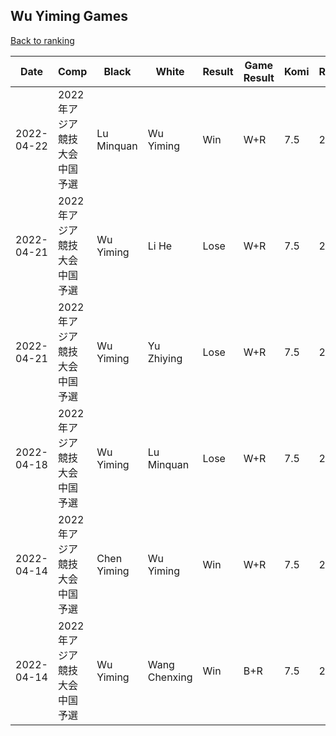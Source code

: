 ## Wu Yiming Games

[Back to ranking](../../index.md)




| **Date** | **Comp** | **Black** | **White** | **Result** | **Game Result** | **Komi** | **Rating** | **Diff** | 
| --- | --- | --- | --- | --- | --- | --- | --- | --- |
| 2022-04-22 | 2022年アジア競技大会中国予選 | Lu Minquan | Wu Yiming | Win | W+R | 7.5 | 2780 | 30 | 
| 2022-04-21 | 2022年アジア競技大会中国予選 | Wu Yiming | Li He | Lose | W+R | 7.5 | 2750 | 0 | 
| 2022-04-21 | 2022年アジア競技大会中国予選 | Wu Yiming | Yu Zhiying | Lose | W+R | 7.5 | 2750 | -13 | 
| 2022-04-18 | 2022年アジア競技大会中国予選 | Wu Yiming | Lu Minquan | Lose | W+R | 7.5 | 2763 | 9 | 
| 2022-04-14 | 2022年アジア競技大会中国予選 | Chen Yiming | Wu Yiming | Win | W+R | 7.5 | 2754 | 0 | 
| 2022-04-14 | 2022年アジア競技大会中国予選 | Wu Yiming | Wang Chenxing | Win | B+R | 7.5 | 2754 | missing |




